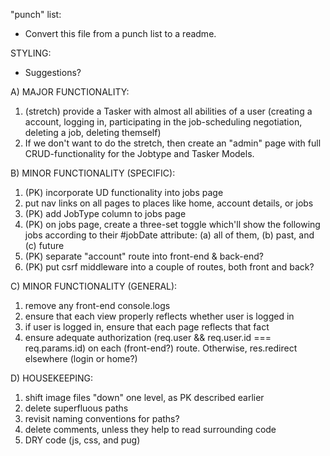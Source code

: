 "punch" list:
- Convert this file from a punch list to a readme.

STYLING:
- Suggestions?

A) MAJOR FUNCTIONALITY:
1) (stretch) provide a Tasker with almost all abilities of a user
  (creating a  account, logging in, participating in the
  job-scheduling negotiation, deleting a job, deleting themself)
2) If we don't want to do the stretch, then create an "admin" page
  with full CRUD-functionality for the Jobtype and Tasker Models.

B) MINOR FUNCTIONALITY (SPECIFIC):
1) (PK) incorporate UD functionality into jobs page
2) put nav links on all pages to places like home, account details,
  or jobs
3) (PK) add JobType column to jobs page
4) (PK) on jobs page, create a three-set toggle which'll show
  the following jobs according to their #jobDate attribute:
  (a) all of them, (b) past, and (c) future
5) (PK) separate "account" route into front-end & back-end?
6) (PK) put csrf middleware into a couple of routes, both
  front and back?

C) MINOR FUNCTIONALITY (GENERAL):
1) remove any front-end console.logs
2) ensure that each view properly reflects whether user is logged in
3) if user is logged in, ensure that each page reflects that fact
4) ensure adequate authorization (req.user && req.user.id === req.params.id)
  on each (front-end?) route.  Otherwise, res.redirect elsewhere (login or home?)

D) HOUSEKEEPING:
1) shift image files "down" one level, as PK described earlier
2) delete superfluous paths
3) revisit naming conventions for paths?
4) delete comments, unless they help to read surrounding code
5) DRY code (js, css, and pug)
